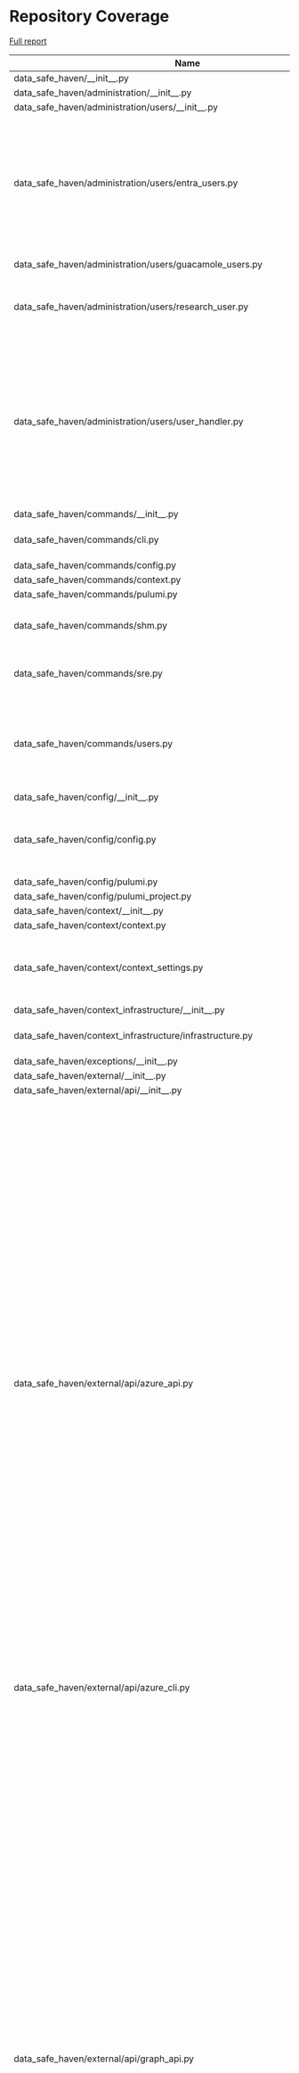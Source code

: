 # Repository Coverage

[Full report](https://htmlpreview.github.io/?https://github.com/alan-turing-institute/data-safe-haven/blob/python-coverage-comment-action-data/htmlcov/index.html)

| Name                                                                              |    Stmts |     Miss |   Cover |   Missing |
|---------------------------------------------------------------------------------- | -------: | -------: | ------: | --------: |
| data\_safe\_haven/\_\_init\_\_.py                                                 |        2 |        0 |    100% |           |
| data\_safe\_haven/administration/\_\_init\_\_.py                                  |        0 |        0 |    100% |           |
| data\_safe\_haven/administration/users/\_\_init\_\_.py                            |        2 |        0 |    100% |           |
| data\_safe\_haven/administration/users/entra\_users.py                            |       68 |       53 |     22% |27-29, 38-70, 79-103, 112-118, 127-136, 145-152, 161-167 |
| data\_safe\_haven/administration/users/guacamole\_users.py                        |       24 |       13 |     46% |23-51, 55-72 |
| data\_safe\_haven/administration/users/research\_user.py                          |       30 |       19 |     37% |16-23, 27, 31-33, 37-39, 42-49, 52 |
| data\_safe\_haven/administration/users/user\_handler.py                           |      105 |       83 |     21% |24-29, 37-73, 77-84, 88, 94-104, 112-133, 141-146, 154-168, 176-215, 223-228 |
| data\_safe\_haven/commands/\_\_init\_\_.py                                        |        2 |        0 |    100% |           |
| data\_safe\_haven/commands/cli.py                                                 |       36 |       14 |     61% |56-63, 99-104 |
| data\_safe\_haven/commands/config.py                                              |       38 |        0 |    100% |           |
| data\_safe\_haven/commands/context.py                                             |       64 |        0 |    100% |           |
| data\_safe\_haven/commands/pulumi.py                                              |       30 |        4 |     87% |     56-68 |
| data\_safe\_haven/commands/shm.py                                                 |       46 |       27 |     41% |44-73, 83-84, 93-117 |
| data\_safe\_haven/commands/sre.py                                                 |       62 |       47 |     24% |32-131, 139-173 |
| data\_safe\_haven/commands/users.py                                               |      100 |       79 |     21% |29-51, 57-75, 96-134, 149-168, 189-231 |
| data\_safe\_haven/config/\_\_init\_\_.py                                          |        4 |        0 |    100% |           |
| data\_safe\_haven/config/config.py                                                |      104 |        7 |     93% |71, 77, 89, 166, 216, 228-229 |
| data\_safe\_haven/config/pulumi.py                                                |       40 |        0 |    100% |           |
| data\_safe\_haven/config/pulumi\_project.py                                       |       11 |        2 |     82% |    15, 19 |
| data\_safe\_haven/context/\_\_init\_\_.py                                         |        3 |        0 |    100% |           |
| data\_safe\_haven/context/context.py                                              |       60 |        1 |     98% |        92 |
| data\_safe\_haven/context/context\_settings.py                                    |       83 |        6 |     93% |100-103, 105-106, 111-114 |
| data\_safe\_haven/context\_infrastructure/\_\_init\_\_.py                         |        2 |        0 |    100% |           |
| data\_safe\_haven/context\_infrastructure/infrastructure.py                       |       40 |       28 |     30% |21-25, 33-83, 91-95 |
| data\_safe\_haven/exceptions/\_\_init\_\_.py                                      |       28 |        0 |    100% |           |
| data\_safe\_haven/external/\_\_init\_\_.py                                        |        7 |        0 |    100% |           |
| data\_safe\_haven/external/api/\_\_init\_\_.py                                    |        0 |        0 |    100% |           |
| data\_safe\_haven/external/api/azure\_api.py                                      |      344 |      288 |     16% |83-98, 107-116, 133-144, 161-186, 203-263, 278-300, 316-334, 347-376, 393-418, 435-453, 467-476, 488-497, 509-521, 529-542, 555-582, 598-626, 629-654, 666-691, 708-729, 742-773, 785-830, 838-869, 886-921, 938-957, 971-1002, 1020-1034 |
| data\_safe\_haven/external/api/azure\_cli.py                                      |       47 |       24 |     49% |31-32, 40-63, 67-81 |
| data\_safe\_haven/external/api/graph\_api.py                                      |      437 |      385 |     12% |30-37, 40-41, 82-95, 106-130, 142-167, 181-264, 277-312, 320-346, 356-382, 390-433, 443-465, 478-530, 541-555, 558-565, 570-577, 580-589, 592-601, 624-632, 647-688, 703-752, 763-780, 791-808, 819-836, 847-865, 876-885, 898-908, 919-924, 938-945, 949-958, 971-1008, 1019-1028, 1040-1065, 1075-1128 |
| data\_safe\_haven/external/interface/\_\_init\_\_.py                              |        0 |        0 |    100% |           |
| data\_safe\_haven/external/interface/azure\_authenticator.py                      |       47 |       28 |     40% |27-31, 35-40, 44-49, 54-70 |
| data\_safe\_haven/external/interface/azure\_container\_instance.py                |       56 |       39 |     30% |26-29, 33-34, 38-47, 52-92, 102-127 |
| data\_safe\_haven/external/interface/azure\_ipv4\_range.py                        |       34 |        8 |     76% |23-24, 30-31, 35, 39, 44-45 |
| data\_safe\_haven/external/interface/azure\_postgresql\_database.py               |      117 |       81 |     31% |45-57, 64-65, 69, 83-87, 93-97, 101-114, 120-127, 135-170, 174-235 |
| data\_safe\_haven/functions/\_\_init\_\_.py                                       |        2 |        0 |    100% |           |
| data\_safe\_haven/functions/strings.py                                            |       58 |       20 |     66% |26, 71-80, 95-97, 102, 112-120 |
| data\_safe\_haven/infrastructure/\_\_init\_\_.py                                  |        2 |        0 |    100% |           |
| data\_safe\_haven/infrastructure/common/\_\_init\_\_.py                           |        3 |        0 |    100% |           |
| data\_safe\_haven/infrastructure/common/ip\_ranges.py                             |       26 |        0 |    100% |           |
| data\_safe\_haven/infrastructure/common/transformations.py                        |       57 |       42 |     26% |12-17, 22-24, 29-32, 37-40, 45-48, 55, 66-81, 86-89, 94-97, 102-105, 110-113 |
| data\_safe\_haven/infrastructure/components/\_\_init\_\_.py                       |        4 |        0 |    100% |           |
| data\_safe\_haven/infrastructure/components/composite/\_\_init\_\_.py             |        5 |        0 |    100% |           |
| data\_safe\_haven/infrastructure/components/composite/local\_dns\_record.py       |       16 |       10 |     38% |16-20, 32-68 |
| data\_safe\_haven/infrastructure/components/composite/microsoft\_sql\_database.py |       24 |       16 |     33% |22-28, 41-109 |
| data\_safe\_haven/infrastructure/components/composite/postgresql\_database.py     |       24 |       16 |     33% |22-28, 41-122 |
| data\_safe\_haven/infrastructure/components/composite/virtual\_machine.py         |       79 |       57 |     28% |41-79, 83, 87, 98-118, 130-155, 168-310 |
| data\_safe\_haven/infrastructure/components/dynamic/\_\_init\_\_.py               |        6 |        0 |    100% |           |
| data\_safe\_haven/infrastructure/components/dynamic/blob\_container\_acl.py       |       41 |       26 |     37% |29-50, 56-68, 76-87, 97-98, 110 |
| data\_safe\_haven/infrastructure/components/dynamic/dsh\_resource\_provider.py    |       35 |       20 |     43% |28-41, 50, 57-58, 63-65, 70-72, 81-83, 87-88, 97-99 |
| data\_safe\_haven/infrastructure/components/dynamic/entra\_application.py         |       77 |       55 |     29% |28-34, 40-65, 69-117, 125-131, 141-143, 152-162, 177 |
| data\_safe\_haven/infrastructure/components/dynamic/file\_share\_file.py          |       72 |       48 |     33% |27-31, 37-40, 49-62, 71-80, 84-99, 107-122, 132-134, 147 |
| data\_safe\_haven/infrastructure/components/dynamic/file\_upload.py               |       48 |       30 |     38% |29-38, 44-77, 85-95, 110-118, 128-130, 143 |
| data\_safe\_haven/infrastructure/components/dynamic/ssl\_certificate.py           |       91 |       66 |     27% |37-42, 48-62, 66-145, 153-171, 181-182, 195 |
| data\_safe\_haven/infrastructure/components/wrapped/\_\_init\_\_.py               |        3 |        0 |    100% |           |
| data\_safe\_haven/infrastructure/components/wrapped/automation\_account.py        |       20 |        7 |     65% |22-23, 39, 54, 63-71, 80 |
| data\_safe\_haven/infrastructure/components/wrapped/log\_analytics\_workspace.py  |       17 |        6 |     65% |22-23, 39, 46, 53-59 |
| data\_safe\_haven/infrastructure/programs/\_\_init\_\_.py                         |        3 |        0 |    100% |           |
| data\_safe\_haven/infrastructure/programs/declarative\_shm.py                     |       19 |        5 |     74% |     25-58 |
| data\_safe\_haven/infrastructure/programs/declarative\_sre.py                     |       51 |       33 |     35% |66-73, 77-394 |
| data\_safe\_haven/infrastructure/programs/shm/\_\_init\_\_.py                     |        0 |        0 |    100% |           |
| data\_safe\_haven/infrastructure/programs/shm/monitoring.py                       |       46 |       35 |     24% |38-44, 58-450 |
| data\_safe\_haven/infrastructure/programs/shm/networking.py                       |       38 |       29 |     24% |23-30, 44-202 |
| data\_safe\_haven/infrastructure/programs/sre/\_\_init\_\_.py                     |        0 |        0 |    100% |           |
| data\_safe\_haven/infrastructure/programs/sre/application\_gateway.py             |       24 |       14 |     42% |31-44, 60-93 |
| data\_safe\_haven/infrastructure/programs/sre/apt\_proxy\_server.py               |       29 |       19 |     34% |34-44, 58-200 |
| data\_safe\_haven/infrastructure/programs/sre/backup.py                           |       18 |       11 |     39% |18-22, 38-173 |
| data\_safe\_haven/infrastructure/programs/sre/data.py                             |       85 |       69 |     19% |59-87, 90, 108-797 |
| data\_safe\_haven/infrastructure/programs/sre/database\_servers.py                |       26 |       18 |     31% |31-41, 55-107 |
| data\_safe\_haven/infrastructure/programs/sre/dns\_server.py                      |       39 |       26 |     33% |35-41, 55-308 |
| data\_safe\_haven/infrastructure/programs/sre/firewall.py                         |       27 |       18 |     33% |35-56, 72-265 |
| data\_safe\_haven/infrastructure/programs/sre/gitea\_server.py                    |       46 |       35 |     24% |46-66, 80-334 |
| data\_safe\_haven/infrastructure/programs/sre/hedgedoc\_server.py                 |       43 |       30 |     30% |48-68, 82-312 |
| data\_safe\_haven/infrastructure/programs/sre/identity.py                         |       32 |       23 |     28% |39-51, 67-253 |
| data\_safe\_haven/infrastructure/programs/sre/maintenance.py                      |       15 |        7 |     53% |20-22, 36-70 |
| data\_safe\_haven/infrastructure/programs/sre/networking.py                       |      122 |      112 |      8% |41-96, 110-1816 |
| data\_safe\_haven/infrastructure/programs/sre/remote\_desktop.py                  |       48 |       36 |     25% |56-95, 120-420 |
| data\_safe\_haven/infrastructure/programs/sre/software\_repositories.py           |       42 |       30 |     29% |40-55, 69-330 |
| data\_safe\_haven/infrastructure/programs/sre/user\_services.py                   |       47 |       34 |     28% |48-77, 93-204 |
| data\_safe\_haven/infrastructure/programs/sre/workspaces.py                       |       69 |       51 |     26% |54-88, 91-97, 111-214, 231-248 |
| data\_safe\_haven/infrastructure/project\_manager.py                              |      248 |      135 |     46% |37-38, 47-58, 101-106, 110, 160-162, 167, 171, 175-185, 189-195, 201, 205, 209-218, 222-281, 285-288, 292-297, 301-311, 315-317, 321-337, 341-347, 360-364, 373-379, 383-395, 417-419, 458-459 |
| data\_safe\_haven/provisioning/\_\_init\_\_.py                                    |        2 |        0 |    100% |           |
| data\_safe\_haven/provisioning/sre\_provisioning\_manager.py                      |       48 |       34 |     29% |29-57, 69-72, 76-77, 81-86, 90-126, 136-138 |
| data\_safe\_haven/resources/\_\_init\_\_.py                                       |        3 |        0 |    100% |           |
| data\_safe\_haven/serialisers/\_\_init\_\_.py                                     |        4 |        0 |    100% |           |
| data\_safe\_haven/serialisers/azure\_serialisable\_model.py                       |       28 |        0 |    100% |           |
| data\_safe\_haven/serialisers/context\_base.py                                    |       14 |        2 |     86% |    14, 19 |
| data\_safe\_haven/serialisers/yaml\_serialisable\_model.py                        |       43 |        0 |    100% |           |
| data\_safe\_haven/types/\_\_init\_\_.py                                           |        4 |        0 |    100% |           |
| data\_safe\_haven/types/annotated\_types.py                                       |       16 |        0 |    100% |           |
| data\_safe\_haven/types/enums.py                                                  |       79 |        0 |    100% |           |
| data\_safe\_haven/types/types.py                                                  |        2 |        0 |    100% |           |
| data\_safe\_haven/utility/\_\_init\_\_.py                                         |        5 |        0 |    100% |           |
| data\_safe\_haven/utility/directories.py                                          |        8 |        0 |    100% |           |
| data\_safe\_haven/utility/file\_reader.py                                         |       20 |        9 |     55% |16-17, 21, 25-30, 33 |
| data\_safe\_haven/utility/logger.py                                               |      108 |       54 |     50% |28-30, 35-37, 41-42, 87-88, 92-93, 117-120, 129-132, 159, 167-180, 184-190, 194, 200-201, 215-223, 232-234 |
| data\_safe\_haven/utility/singleton.py                                            |        8 |        0 |    100% |           |
| data\_safe\_haven/validators/\_\_init\_\_.py                                      |        3 |        0 |    100% |           |
| data\_safe\_haven/validators/typer.py                                             |       19 |        0 |    100% |           |
| data\_safe\_haven/validators/validators.py                                        |       49 |        0 |    100% |           |
| data\_safe\_haven/version.py                                                      |        2 |        0 |    100% |           |
| tests/commands/conftest.py                                                        |       44 |        1 |     98% |        95 |
| tests/commands/test\_cli.py                                                       |       23 |        0 |    100% |           |
| tests/commands/test\_config.py                                                    |       78 |        0 |    100% |           |
| tests/commands/test\_context.py                                                   |      100 |        0 |    100% |           |
| tests/commands/test\_pulumi.py                                                    |       13 |        0 |    100% |           |
| tests/commands/test\_shm.py                                                       |       13 |        1 |     92% |        15 |
| tests/config/test\_config.py                                                      |      105 |        1 |     99% |       158 |
| tests/config/test\_pulumi.py                                                      |      116 |        0 |    100% |           |
| tests/conftest.py                                                                 |      104 |        2 |     98% |     61-62 |
| tests/context/test\_context\_settings.py                                          |      184 |        0 |    100% |           |
| tests/functions/test\_strings.py                                                  |       40 |        0 |    100% |           |
| tests/infrastructure/common/test\_ip\_ranges.py                                   |       34 |        0 |    100% |           |
| tests/infrastructure/test\_project\_manager.py                                    |       76 |        0 |    100% |           |
| tests/serialisers/test\_azure\_serialisable\_model.py                             |       68 |        0 |    100% |           |
| tests/serialisers/test\_yaml\_serialisable\_model.py                              |       75 |        0 |    100% |           |
| tests/validators/test\_typer\_validators.py                                       |       13 |        0 |    100% |           |
| tests/validators/test\_validators.py                                              |       34 |        0 |    100% |           |
|                                                                         **TOTAL** | **5485** | **2529** | **54%** |           |


## Setup coverage badge

Below are examples of the badges you can use in your main branch `README` file.

### Direct image

[![Coverage badge](https://raw.githubusercontent.com/alan-turing-institute/data-safe-haven/python-coverage-comment-action-data/badge.svg)](https://htmlpreview.github.io/?https://github.com/alan-turing-institute/data-safe-haven/blob/python-coverage-comment-action-data/htmlcov/index.html)

This is the one to use if your repository is private or if you don't want to customize anything.

### [Shields.io](https://shields.io) Json Endpoint

[![Coverage badge](https://img.shields.io/endpoint?url=https://raw.githubusercontent.com/alan-turing-institute/data-safe-haven/python-coverage-comment-action-data/endpoint.json)](https://htmlpreview.github.io/?https://github.com/alan-turing-institute/data-safe-haven/blob/python-coverage-comment-action-data/htmlcov/index.html)

Using this one will allow you to [customize](https://shields.io/endpoint) the look of your badge.
It won't work with private repositories. It won't be refreshed more than once per five minutes.

### [Shields.io](https://shields.io) Dynamic Badge

[![Coverage badge](https://img.shields.io/badge/dynamic/json?color=brightgreen&label=coverage&query=%24.message&url=https%3A%2F%2Fraw.githubusercontent.com%2Falan-turing-institute%2Fdata-safe-haven%2Fpython-coverage-comment-action-data%2Fendpoint.json)](https://htmlpreview.github.io/?https://github.com/alan-turing-institute/data-safe-haven/blob/python-coverage-comment-action-data/htmlcov/index.html)

This one will always be the same color. It won't work for private repos. I'm not even sure why we included it.

## What is that?

This branch is part of the
[python-coverage-comment-action](https://github.com/marketplace/actions/python-coverage-comment)
GitHub Action. All the files in this branch are automatically generated and may be
overwritten at any moment.
